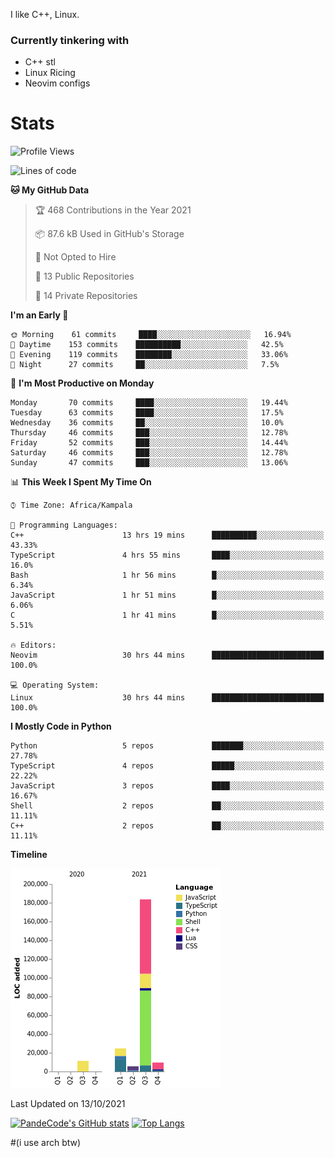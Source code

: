 I like C++, Linux.
### Currently tinkering with
 - C++ stl
 - Linux Ricing
 - Neovim configs

# Stats
<!--START_SECTION:waka-->
![Profile Views](http://img.shields.io/badge/Profile%20Views-20-blue)

![Lines of code](https://img.shields.io/badge/From%20Hello%20World%20I%27ve%20Written-236685%20lines%20of%20code-blue)

**🐱 My GitHub Data** 

> 🏆 468 Contributions in the Year 2021
 > 
> 📦 87.6 kB Used in GitHub's Storage 
 > 
> 🚫 Not Opted to Hire
 > 
> 📜 13 Public Repositories 
 > 
> 🔑 14 Private Repositories  
 > 
**I'm an Early 🐤** 

```text
🌞 Morning    61 commits     ████░░░░░░░░░░░░░░░░░░░░░   16.94% 
🌆 Daytime    153 commits    ██████████░░░░░░░░░░░░░░░   42.5% 
🌃 Evening    119 commits    ████████░░░░░░░░░░░░░░░░░   33.06% 
🌙 Night      27 commits     ██░░░░░░░░░░░░░░░░░░░░░░░   7.5%

```
📅 **I'm Most Productive on Monday** 

```text
Monday       70 commits     ████░░░░░░░░░░░░░░░░░░░░░   19.44% 
Tuesday      63 commits     ████░░░░░░░░░░░░░░░░░░░░░   17.5% 
Wednesday    36 commits     ██░░░░░░░░░░░░░░░░░░░░░░░   10.0% 
Thursday     46 commits     ███░░░░░░░░░░░░░░░░░░░░░░   12.78% 
Friday       52 commits     ███░░░░░░░░░░░░░░░░░░░░░░   14.44% 
Saturday     46 commits     ███░░░░░░░░░░░░░░░░░░░░░░   12.78% 
Sunday       47 commits     ███░░░░░░░░░░░░░░░░░░░░░░   13.06%

```


📊 **This Week I Spent My Time On** 

```text
⌚︎ Time Zone: Africa/Kampala

💬 Programming Languages: 
C++                      13 hrs 19 mins      ██████████░░░░░░░░░░░░░░░   43.33% 
TypeScript               4 hrs 55 mins       ████░░░░░░░░░░░░░░░░░░░░░   16.0% 
Bash                     1 hr 56 mins        █░░░░░░░░░░░░░░░░░░░░░░░░   6.34% 
JavaScript               1 hr 51 mins        █░░░░░░░░░░░░░░░░░░░░░░░░   6.06% 
C                        1 hr 41 mins        █░░░░░░░░░░░░░░░░░░░░░░░░   5.51%

🔥 Editors: 
Neovim                   30 hrs 44 mins      █████████████████████████   100.0%

💻 Operating System: 
Linux                    30 hrs 44 mins      █████████████████████████   100.0%

```

**I Mostly Code in Python** 

```text
Python                   5 repos             ███████░░░░░░░░░░░░░░░░░░   27.78% 
TypeScript               4 repos             █████░░░░░░░░░░░░░░░░░░░░   22.22% 
JavaScript               3 repos             ████░░░░░░░░░░░░░░░░░░░░░   16.67% 
Shell                    2 repos             ██░░░░░░░░░░░░░░░░░░░░░░░   11.11% 
C++                      2 repos             ██░░░░░░░░░░░░░░░░░░░░░░░   11.11%

```


**Timeline**

![Chart not found](https://raw.githubusercontent.com/PandeCode/PandeCode/main/charts/bar_graph.png) 


 Last Updated on 13/10/2021
<!--END_SECTION:waka-->
[![PandeCode's GitHub stats](https://github-readme-stats.vercel.app/api?username=PandeCode&theme=dracula&hide_border=true&show_icons=true)](https://github.com/anuraghazra/github-readme-stats)
[![Top Langs](https://github-readme-stats.vercel.app/api/top-langs/?username=PandeCode&layout=compact&theme=dracula&hide_border=true)](https://github.com/anuraghazra/github-readme-stats)


#(i use arch btw)
